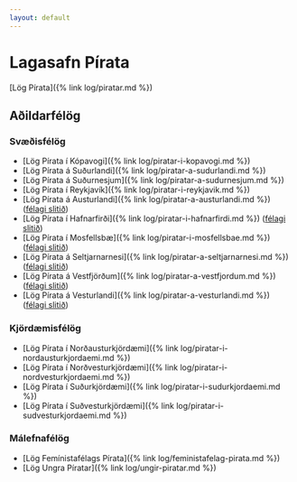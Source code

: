 ```yaml
---
layout: default
---
```


# Lagasafn Pírata

[Lög Pírata]({% link log/piratar.md %})

## Aðildarfélög

### Svæðisfélög

* [Lög Pírata í Kópavogi]({% link log/piratar-i-kopavogi.md %})
* [Lög Pírata á Suðurlandi]({% link log/piratar-a-sudurlandi.md %})
* [Lög Pírata á Suðurnesjum]({% link log/piratar-a-sudurnesjum.md %})
* [Lög Pírata í Reykjavík]({% link log/piratar-i-reykjavik.md %})
* [Lög Pírata á Austurlandi]({% link log/piratar-a-austurlandi.md %}) ([félagi slitið](https://github.com/piratar/Skjalasafn/blob/master/Fundargerdir/Adildarfelog/Piratar%20%C3%AD%20Nordausturkjordaemi/Felagsfundir/2020-04-16.md))
* [Lög Pírata í Hafnarfirði]({% link log/piratar-i-hafnarfirdi.md %}) ([félagi slitið](https://github.com/piratar/Skjalasafn/blob/master/Fundargerdir/Adildarfelog/(slit%20ovirkra%20adildarfelaga)/2020-06-20%20(Piratar%20i%20Hafnarfirdi).md))
* [Lög Pírata í Mosfellsbæ]({% link log/piratar-i-mosfellsbae.md %}) ([félagi slitið](https://github.com/piratar/Skjalasafn/blob/master/Fundargerdir/Adildarfelog/(slit%20ovirkra%20adildarfelaga)/2020-06-20%20(Piratar%20i%20Mosfellsbae).md))
* [Lög Pírata á Seltjarnarnesi]({% link log/piratar-a-seltjarnarnesi.md %}) ([félagi slitið](https://github.com/piratar/Skjalasafn/blob/master/Fundargerdir/Adildarfelog/(slit%20ovirkra%20adildarfelaga)/2020-06-20%20(Piratar%20a%20Seltjarnarnesi).md))
* [Lög Pírata á Vestfjörðum]({% link log/piratar-a-vestfjordum.md %}) ([félagi slitið](https://github.com/piratar/Skjalasafn/blob/master/Fundargerdir/Adildarfelog/(slit%20ovirkra%20adildarfelaga)/2020-09-12%20(adalfundir%20ovirkra%20adildarfelaga%20Pirata%20i%20Nordvesturkjordaemi).md))
* [Lög Pírata á Vesturlandi]({% link log/piratar-a-vesturlandi.md %}) ([félagi slitið](https://github.com/piratar/Skjalasafn/blob/master/Fundargerdir/Adildarfelog/(slit%20ovirkra%20adildarfelaga)/2020-09-12%20(adalfundir%20ovirkra%20adildarfelaga%20Pirata%20i%20Nordvesturkjordaemi).md))

### Kjördæmisfélög

* [Lög Pírata í Norðausturkjördæmi]({% link log/piratar-i-nordausturkjordaemi.md %})
* [Lög Pírata í Norðvesturkjördæmi]({% link log/piratar-i-nordvesturkjordaemi.md %})
* [Lög Pírata í Suðurkjördæmi]({% link log/piratar-i-sudurkjordaemi.md %})
* [Lög Pírata í Suðvesturkjördæmi]({% link log/piratar-i-sudvesturkjordaemi.md %})

### Málefnafélög

* [Lög Femínistafélags Pírata]({% link log/feministafelag-pirata.md %})
* [Lög Ungra Píratar]({% link log/ungir-piratar.md %})